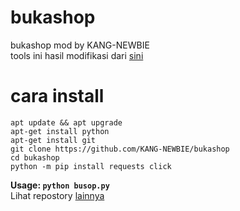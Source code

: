 # bukashop
bukashop mod by KANG-NEWBIE
<br>
tools ini hasil modifikasi dari <a href='https://github.com/karjok/bukashop'>sini</a>
# cara install
```
apt update && apt upgrade
apt-get install python
apt-get install git
git clone https://github.com/KANG-NEWBIE/bukashop
cd bukashop
python -m pip install requests click
```
<b>Usage: ```python busop.py```</b>
<br>
Lihat repostory <a href='https://github.com/KANG-NEWBIE?tab=repositories'>lainnya</a>
